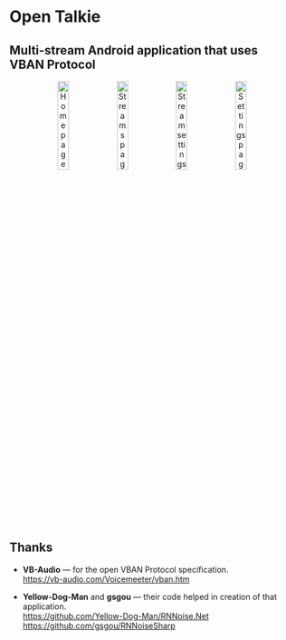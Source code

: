 # Open Talkie
## Multi-stream Android application that uses VBAN Protocol

<p align="center">
  <img src="https://github.com/user-attachments/assets/40d60604-bb99-4fa1-bb3d-0083fade46b9" alt="Home page" width="20%">
  <img src="https://github.com/user-attachments/assets/64c12e9d-af84-4938-a0cb-febe9d8c5037" alt="Streams page" width="20%">
  <img src="https://github.com/user-attachments/assets/bcdedb4e-38ba-42f7-9797-765b9bfe7d4d" alt="Stream settings page" width="20%">
  <img src="https://github.com/user-attachments/assets/7d6c3ed6-fe6f-4b72-827e-bbc381de6f55" alt="Settings page" width="20%">
</p>

## Thanks

- **VB-Audio** — for the open VBAN Protocol specification.  
  https://vb-audio.com/Voicemeeter/vban.htm

- **Yellow-Dog-Man** and **gsgou** — their code helped in creation of that application.  
  https://github.com/Yellow-Dog-Man/RNNoise.Net</br >
  https://github.com/gsgou/RNNoiseSharp
